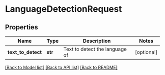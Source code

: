 # LanguageDetectionRequest

## Properties
Name | Type | Description | Notes
------------ | ------------- | ------------- | -------------
**text_to_detect** | **str** | Text to detect the language of | [optional] 

[[Back to Model list]](../README.md#documentation-for-models) [[Back to API list]](../README.md#documentation-for-api-endpoints) [[Back to README]](../README.md)


